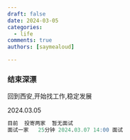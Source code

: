 ```yaml
---
draft: false 
date: 2024-03-05
categories:
  - life
comments: true
authors: [saymealoud]

---
```


### 结束深漂

回到西安,开始找工作,稳定发展

2024.03.05 
```sql
目前  投寄两家  暂无面试
面试一家   25分钟 2024.03.07 14:00 面试

```


